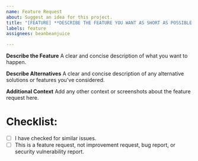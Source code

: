 ```yaml
---
name: Feature Request
about: Suggest an idea for this project.
title: "[FEATURE] **DESCRIBE THE FEATURE YOU WANT AS SHORT AS POSSIBLE HERE**"
labels: feature
assignees: beanbeanjuice

---
```


**__Describe the Feature__**
A clear and concise description of what you want to happen.

**__Describe Alternatives__**
A clear and concise description of any alternative solutions or features you've considered.

**__Additional Context__**
Add any other context or screenshots about the feature request here.

# Checklist:

- [ ] I have checked for similar issues.
- [ ] This is a feature request, not improvement request, bug report, or security vulnerability report.
